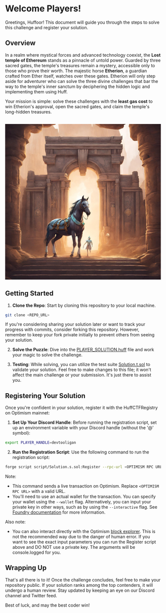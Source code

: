# Welcome Players!

Greetings, Huffoor! This document will guide you through the steps to solve this challenge and register your solution.

## Overview

In a realm where mystical forces and advanced technology coexist, the **Lost temple of Ethereum** stands as a pinnacle of untold power. Guarded by three sacred gates, the temple's treasures remain a mystery, accessible only to those who prove their worth. The majestic horse **Etherion**, a guardian crafted from Ether itself, watches over these gates. Etherion will only step aside for adventurer who can solve the three divine challenges that bar the way to the temple's inner sanctum by deciphering the hidden logic and implementing them using Huff.

Your mission is simple: solve these challenges with the **least gas cost** to win Etherion's approval, open the sacred gates, and claim the temple's long-hidden treasures. 

<br>

<picture>
  <source media="(prefers-color-scheme: dark)">
  <img alt="Lost temple of ethereum png" src="./static/lost-temple.png">
</picture>

## Getting Started

1. **Clone the Repo**: Start by cloning this repository to your local machine.

```bash
git clone <REPO_URL>
```

If you're considering sharing your solution later or want to track your progress with commits, consider forking this repository. However, remember to keep your fork private initially to prevent others from seeing your solution.

2. **Solve the Puzzle**: Dive into the [PLAYER_SOLUTION.huff](src/PLAYER_SOLUTION.huff) file and work your magic to solve the challenge.

3. **Testing**: While solving, you can utilize the test suite [Solution.t.sol](test/Solution.t.sol) to validate your solution. Feel free to make changes to this file; it won't affect the main challenge or your submission. It's just there to assist you.

## Registering Your Solution

Once you're confident in your solution, register it with the HuffCTFRegistry on Optimism mainnet:

1. **Set Up Your Discord Handle**: Before running the registration script, set up an environment variable with your Discord handle (without the '@' symbol):

```bash
export PLAYER_HANDLE=devtooligan
```

2. **Run the Registration Script**: Use the following command to run the registration script:

```bash
forge script script/Solution.s.sol:Register --rpc-url <OPTIMISM RPC URL> --broadcast -vvvv
```

Note:
- This command sends a live transaction on Optimism. Replace `<OPTIMISM RPC URL>` with a valid URL.
- You'll need to use an actual wallet for the transaction. You can specify your wallet using the `--wallet` flag. Alternatively, you can input your private key in other ways, such as by using the `--interactive` flag. See [Foundry documentation](https://book.getfoundry.sh/) for more information.


Also note:
- You can also interact directly with the Optimism [block explorer](https://optimistic.etherscan.io/address/0xf6aE79c0674df852104D214E16AC9c065DAE5896#writeContract). This is not the recommended way due to the danger of human error. If you want to see the exact input parameters you can run the Register script above and DO NOT use a private key.  The arguments will be console.logged for you.
## Wrapping Up

That's all there is to it! Once the challenge concludes, feel free to make your repository public. If your solution ranks among the top contenders, it will undergo a human review. Stay updated by keeping an eye on our Discord channel and Twitter feed.

Best of luck, and may the best coder win!
